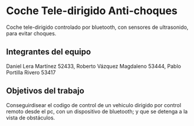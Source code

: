 # Coche Tele-dirigido Anti-choques

Coche tele-dirigido controlado por bluetooth, con sensores de ultrasonido, para evitar choques.

## Integrantes del equipo

Daniel Lera Martínez 52433, Roberto Vázquez Magdaleno 53444,  Pablo Portilla Rivero 53417


## Objetivos del trabajo

Conseguirdisear el codigo de control de un vehiculo dirigido por control remoto desde el pc, con un dispositivo de bluetooth; y que se detenga a la vista de obstáculos.
